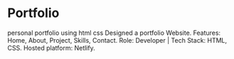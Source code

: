 # Portfolio
personal portfolio using html css
Designed a portfolio Website.
Features: Home, About, Project, Skills, Contact.
Role: Developer | Tech Stack: HTML, CSS.
Hosted platform: Netlify.
